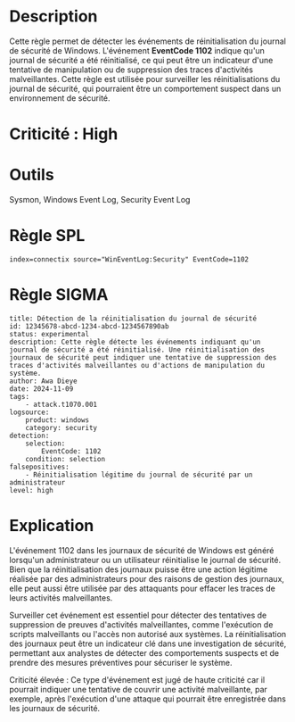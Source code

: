 # Description

Cette règle permet de détecter les événements de réinitialisation du journal de sécurité de Windows. L'événement **EventCode 1102** indique qu'un journal de sécurité a été réinitialisé, ce qui peut être un indicateur d'une tentative de manipulation ou de suppression des traces d'activités malveillantes. Cette règle est utilisée pour surveiller les réinitialisations du journal de sécurité, qui pourraient être un comportement suspect dans un environnement de sécurité.

# Criticité : **High**

# Outils  
Sysmon, Windows Event Log, Security Event Log

# Règle SPL
```spl
index=connectix source="WinEventLog:Security" EventCode=1102
```
# Règle SIGMA

```
title: Détection de la réinitialisation du journal de sécurité
id: 12345678-abcd-1234-abcd-1234567890ab
status: experimental
description: Cette règle détecte les événements indiquant qu'un journal de sécurité a été réinitialisé. Une réinitialisation des journaux de sécurité peut indiquer une tentative de suppression des traces d'activités malveillantes ou d'actions de manipulation du système.
author: Awa Dieye
date: 2024-11-09
tags:
    - attack.t1070.001
logsource:
    product: windows
    category: security
detection:
    selection:
        EventCode: 1102
    condition: selection
falsepositives:
    - Réinitialisation légitime du journal de sécurité par un administrateur
level: high
```

# Explication
L'événement 1102 dans les journaux de sécurité de Windows est généré lorsqu'un administrateur ou un utilisateur réinitialise le journal de sécurité. Bien que la réinitialisation des journaux puisse être une action légitime réalisée par des administrateurs pour des raisons de gestion des journaux, elle peut aussi être utilisée par des attaquants pour effacer les traces de leurs activités malveillantes.

Surveiller cet événement est essentiel pour détecter des tentatives de suppression de preuves d'activités malveillantes, comme l'exécution de scripts malveillants ou l'accès non autorisé aux systèmes. La réinitialisation des journaux peut être un indicateur clé dans une investigation de sécurité, permettant aux analystes de détecter des comportements suspects et de prendre des mesures préventives pour sécuriser le système.

Criticité élevée : Ce type d'événement est jugé de haute criticité car il pourrait indiquer une tentative de couvrir une activité malveillante, par exemple, après l'exécution d'une attaque qui pourrait être enregistrée dans les journaux de sécurité.
